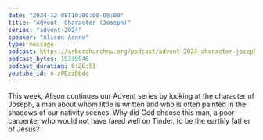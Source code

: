 ```yaml
---
date: "2024-12-08T10:00:00-08:00"
title: "Advent: Character (Joseph)"
series: "advent-2024"
speaker: "Alison Acone"
type: message
podcast: https://arborchurchnw.org/podcast/advent-2024-character-joseph.mp3
podcast_bytes: 19339946
podcast_duration: 0:26:51
youtube_id: n-zPEzzDbdc
---
```


This week, Alison continues our Advent series by looking at the character of Joseph, a man about whom little is written
and who is often painted in the shadows of our nativity scenes. Why did God choose this man, a poor carpenter who would
not have fared well on Tinder, to be the earthly father of Jesus? 

